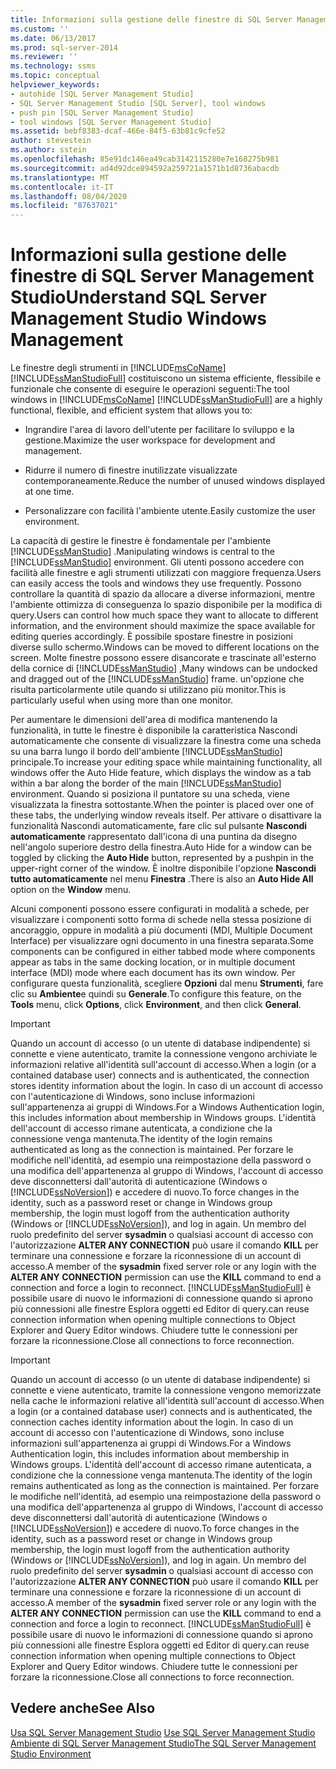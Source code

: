 ```yaml
---
title: Informazioni sulla gestione delle finestre di SQL Server Management Studio | Microsoft Docs
ms.custom: ''
ms.date: 06/13/2017
ms.prod: sql-server-2014
ms.reviewer: ''
ms.technology: ssms
ms.topic: conceptual
helpviewer_keywords:
- autohide [SQL Server Management Studio]
- SQL Server Management Studio [SQL Server], tool windows
- push pin [SQL Server Management Studio]
- tool windows [SQL Server Management Studio]
ms.assetid: bebf8383-dcaf-466e-84f5-63b81c9cfe52
author: stevestein
ms.author: sstein
ms.openlocfilehash: 85e91dc146ea49cab3142115280e7e168275b981
ms.sourcegitcommit: ad4d92dce894592a259721a1571b1d8736abacdb
ms.translationtype: MT
ms.contentlocale: it-IT
ms.lasthandoff: 08/04/2020
ms.locfileid: "87637021"
---
```

# <a name="understand-sql-server-management-studio-windows-management"></a><span data-ttu-id="5e509-102">Informazioni sulla gestione delle finestre di SQL Server Management Studio</span><span class="sxs-lookup"><span data-stu-id="5e509-102">Understand SQL Server Management Studio Windows Management</span></span>
  <span data-ttu-id="5e509-103">Le finestre degli strumenti in [!INCLUDE[msCoName](../includes/msconame-md.md)] [!INCLUDE[ssManStudioFull](../includes/ssmanstudiofull-md.md)] costituiscono un sistema efficiente, flessibile e funzionale che consente di eseguire le operazioni seguenti:</span><span class="sxs-lookup"><span data-stu-id="5e509-103">The tool windows in [!INCLUDE[msCoName](../includes/msconame-md.md)] [!INCLUDE[ssManStudioFull](../includes/ssmanstudiofull-md.md)] are a highly functional, flexible, and efficient system that allows you to:</span></span>  
  
-   <span data-ttu-id="5e509-104">Ingrandire l'area di lavoro dell'utente per facilitare lo sviluppo e la gestione.</span><span class="sxs-lookup"><span data-stu-id="5e509-104">Maximize the user workspace for development and management.</span></span>  
  
-   <span data-ttu-id="5e509-105">Ridurre il numero di finestre inutilizzate visualizzate contemporaneamente.</span><span class="sxs-lookup"><span data-stu-id="5e509-105">Reduce the number of unused windows displayed at one time.</span></span>  
  
-   <span data-ttu-id="5e509-106">Personalizzare con facilità l'ambiente utente.</span><span class="sxs-lookup"><span data-stu-id="5e509-106">Easily customize the user environment.</span></span>  
  
 <span data-ttu-id="5e509-107">La capacità di gestire le finestre è fondamentale per l'ambiente [!INCLUDE[ssManStudio](../includes/ssmanstudio-md.md)] .</span><span class="sxs-lookup"><span data-stu-id="5e509-107">Manipulating windows is central to the [!INCLUDE[ssManStudio](../includes/ssmanstudio-md.md)] environment.</span></span> <span data-ttu-id="5e509-108">Gli utenti possono accedere con facilità alle finestre e agli strumenti utilizzati con maggiore frequenza.</span><span class="sxs-lookup"><span data-stu-id="5e509-108">Users can easily access the tools and windows they use frequently.</span></span> <span data-ttu-id="5e509-109">Possono controllare la quantità di spazio da allocare a diverse informazioni, mentre l'ambiente ottimizza di conseguenza lo spazio disponibile per la modifica di query.</span><span class="sxs-lookup"><span data-stu-id="5e509-109">Users can control how much space they want to allocate to different information, and the environment should maximize the space available for editing queries accordingly.</span></span> <span data-ttu-id="5e509-110">È possibile spostare finestre in posizioni diverse sullo schermo.</span><span class="sxs-lookup"><span data-stu-id="5e509-110">Windows can be moved to different locations on the screen.</span></span> <span data-ttu-id="5e509-111">Molte finestre possono essere disancorate e trascinate all'esterno della cornice di [!INCLUDE[ssManStudio](../includes/ssmanstudio-md.md)] ,</span><span class="sxs-lookup"><span data-stu-id="5e509-111">Many windows can be undocked and dragged out of the [!INCLUDE[ssManStudio](../includes/ssmanstudio-md.md)] frame.</span></span> <span data-ttu-id="5e509-112">un'opzione che risulta particolarmente utile quando si utilizzano più monitor.</span><span class="sxs-lookup"><span data-stu-id="5e509-112">This is particularly useful when using more than one monitor.</span></span>  
  
 <span data-ttu-id="5e509-113">Per aumentare le dimensioni dell'area di modifica mantenendo la funzionalità, in tutte le finestre è disponibile la caratteristica Nascondi automaticamente che consente di visualizzare la finestra come una scheda su una barra lungo il bordo dell'ambiente [!INCLUDE[ssManStudio](../includes/ssmanstudio-md.md)] principale.</span><span class="sxs-lookup"><span data-stu-id="5e509-113">To increase your editing space while maintaining functionality, all windows offer the Auto Hide feature, which displays the window as a tab within a bar along the border of the main [!INCLUDE[ssManStudio](../includes/ssmanstudio-md.md)] environment.</span></span> <span data-ttu-id="5e509-114">Quando si posiziona il puntatore su una scheda, viene visualizzata la finestra sottostante.</span><span class="sxs-lookup"><span data-stu-id="5e509-114">When the pointer is placed over one of these tabs, the underlying window reveals itself.</span></span> <span data-ttu-id="5e509-115">Per attivare o disattivare la funzionalità Nascondi automaticamente, fare clic sul pulsante **Nascondi automaticamente** rappresentato dall'icona di una puntina da disegno nell'angolo superiore destro della finestra.</span><span class="sxs-lookup"><span data-stu-id="5e509-115">Auto Hide for a window can be toggled by clicking the **Auto Hide** button, represented by a pushpin in the upper-right corner of the window.</span></span> <span data-ttu-id="5e509-116">È inoltre disponibile l'opzione **Nascondi tutto automaticamente** nel menu **Finestra** .</span><span class="sxs-lookup"><span data-stu-id="5e509-116">There is also an **Auto Hide All** option on the **Window** menu.</span></span>  
  
 <span data-ttu-id="5e509-117">Alcuni componenti possono essere configurati in modalità a schede, per visualizzare i componenti sotto forma di schede nella stessa posizione di ancoraggio, oppure in modalità a più documenti (MDI, Multiple Document Interface) per visualizzare ogni documento in una finestra separata.</span><span class="sxs-lookup"><span data-stu-id="5e509-117">Some components can be configured in either tabbed mode where components appear as tabs in the same docking location, or in multiple document interface (MDI) mode where each document has its own window.</span></span> <span data-ttu-id="5e509-118">Per configurare questa funzionalità, scegliere **Opzioni** dal menu **Strumenti**, fare clic su **Ambiente**e quindi su **Generale**.</span><span class="sxs-lookup"><span data-stu-id="5e509-118">To configure this feature, on the **Tools** menu, click **Options**, click **Environment**, and then click **General**.</span></span>  
  
> [!IMPORTANT]  
>  <span data-ttu-id="5e509-119">Quando un account di accesso (o un utente di database indipendente) si connette e viene autenticato, tramite la connessione vengono archiviate le informazioni relative all'identità sull'account di accesso.</span><span class="sxs-lookup"><span data-stu-id="5e509-119">When a login (or a contained database user) connects and is authenticated, the connection stores identity information about the login.</span></span> <span data-ttu-id="5e509-120">In caso di un account di accesso con l'autenticazione di Windows, sono incluse informazioni sull'appartenenza ai gruppi di Windows.</span><span class="sxs-lookup"><span data-stu-id="5e509-120">For a Windows Authentication login, this includes information about membership in Windows groups.</span></span> <span data-ttu-id="5e509-121">L'identità dell'account di accesso rimane autenticata, a condizione che la connessione venga mantenuta.</span><span class="sxs-lookup"><span data-stu-id="5e509-121">The identity of the login remains authenticated as long as the connection is maintained.</span></span> <span data-ttu-id="5e509-122">Per forzare le modifiche nell'identità, ad esempio una reimpostazione della password o una modifica dell'appartenenza al gruppo di Windows, l'account di accesso deve disconnettersi dall'autorità di autenticazione (Windows o [!INCLUDE[ssNoVersion](../includes/ssnoversion-md.md)]) e accedere di nuovo.</span><span class="sxs-lookup"><span data-stu-id="5e509-122">To force changes in the identity, such as a password reset or change in Windows group membership, the login must logoff from the authentication authority (Windows or [!INCLUDE[ssNoVersion](../includes/ssnoversion-md.md)]), and log in again.</span></span> <span data-ttu-id="5e509-123">Un membro del ruolo predefinito del server **sysadmin** o qualsiasi account di accesso con l'autorizzazione **ALTER ANY CONNECTION** può usare il comando **KILL** per terminare una connessione e forzare la riconnessione di un account di accesso.</span><span class="sxs-lookup"><span data-stu-id="5e509-123">A member of the **sysadmin** fixed server role or any login with the **ALTER ANY CONNECTION** permission can use the **KILL** command to end a connection and force a login to reconnect.</span></span> [!INCLUDE[ssManStudioFull](../includes/ssmanstudiofull-md.md)] <span data-ttu-id="5e509-124">è possibile usare di nuovo le informazioni di connessione quando si aprono più connessioni alle finestre Esplora oggetti ed Editor di query.</span><span class="sxs-lookup"><span data-stu-id="5e509-124">can reuse connection information when opening multiple connections to Object Explorer and Query Editor windows.</span></span> <span data-ttu-id="5e509-125">Chiudere tutte le connessioni per forzare la riconnessione.</span><span class="sxs-lookup"><span data-stu-id="5e509-125">Close all connections to force reconnection.</span></span>  
  
> [!IMPORTANT]  
>  <span data-ttu-id="5e509-126">Quando un account di accesso (o un utente di database indipendente) si connette e viene autenticato, tramite la connessione vengono memorizzate nella cache le informazioni relative all'identità sull'account di accesso.</span><span class="sxs-lookup"><span data-stu-id="5e509-126">When a login (or a contained database user) connects and is authenticated, the connection caches identity information about the login.</span></span> <span data-ttu-id="5e509-127">In caso di un account di accesso con l'autenticazione di Windows, sono incluse informazioni sull'appartenenza ai gruppi di Windows.</span><span class="sxs-lookup"><span data-stu-id="5e509-127">For a Windows Authentication login, this includes information about membership in Windows groups.</span></span> <span data-ttu-id="5e509-128">L'identità dell'account di accesso rimane autenticata, a condizione che la connessione venga mantenuta.</span><span class="sxs-lookup"><span data-stu-id="5e509-128">The identity of the login remains authenticated as long as the connection is maintained.</span></span> <span data-ttu-id="5e509-129">Per forzare le modifiche nell'identità, ad esempio una reimpostazione della password o una modifica dell'appartenenza al gruppo di Windows, l'account di accesso deve disconnettersi dall'autorità di autenticazione (Windows o [!INCLUDE[ssNoVersion](../includes/ssnoversion-md.md)]) e accedere di nuovo.</span><span class="sxs-lookup"><span data-stu-id="5e509-129">To force changes in the identity, such as a password reset or change in Windows group membership, the login must logoff from the authentication authority (Windows or [!INCLUDE[ssNoVersion](../includes/ssnoversion-md.md)]), and log in again.</span></span> <span data-ttu-id="5e509-130">Un membro del ruolo predefinito del server **sysadmin** o qualsiasi account di accesso con l'autorizzazione **ALTER ANY CONNECTION** può usare il comando **KILL** per terminare una connessione e forzare la riconnessione di un account di accesso.</span><span class="sxs-lookup"><span data-stu-id="5e509-130">A member of the **sysadmin** fixed server role or any login with the **ALTER ANY CONNECTION** permission can use the **KILL** command to end a connection and force a login to reconnect.</span></span> [!INCLUDE[ssManStudioFull](../includes/ssmanstudiofull-md.md)] <span data-ttu-id="5e509-131">è possibile usare di nuovo le informazioni di connessione quando si aprono più connessioni alle finestre Esplora oggetti ed Editor di query.</span><span class="sxs-lookup"><span data-stu-id="5e509-131">can reuse connection information when opening multiple connections to Object Explorer and Query Editor windows.</span></span> <span data-ttu-id="5e509-132">Chiudere tutte le connessioni per forzare la riconnessione.</span><span class="sxs-lookup"><span data-stu-id="5e509-132">Close all connections to force reconnection.</span></span>  
  
## <a name="see-also"></a><span data-ttu-id="5e509-133">Vedere anche</span><span class="sxs-lookup"><span data-stu-id="5e509-133">See Also</span></span>  
 <span data-ttu-id="5e509-134">[Usa SQL Server Management Studio](../database-engine/use-sql-server-management-studio.md) </span><span class="sxs-lookup"><span data-stu-id="5e509-134">[Use SQL Server Management Studio](../database-engine/use-sql-server-management-studio.md) </span></span>  
 [<span data-ttu-id="5e509-135">Ambiente di SQL Server Management Studio</span><span class="sxs-lookup"><span data-stu-id="5e509-135">The SQL Server Management Studio Environment</span></span>](the-sql-server-management-studio-environment.md)  
  
  
